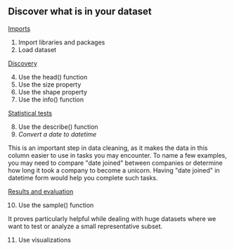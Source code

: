 ## Discover what is in your dataset

<ins>Imports</ins>

  1. Import libraries and packages
  2. Load dataset

<ins>Discovery</ins>

  4. Use the head() function
  5. Use the size property
  6. Use the shape property
  7. Use the info() function

<ins>Statistical tests</ins>

  8. Use the describe() function
  9. *Convert a date to datetime*

  This is an important step in data cleaning, as it makes the data in this column easier to use in tasks you may encounter.
  To name a few examples, you may need to compare "date joined" between companies or determine how long it took a company to
  become a unicorn. Having "date joined" in datetime form would help you complete such tasks.

<ins>Results and evaluation</ins>

  10. Use the sample() function

  It proves particularly helpful while dealing with huge datasets where we want to test or analyze a small representative subset.

  11. Use visualizations







